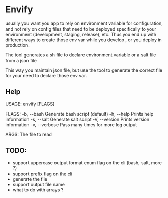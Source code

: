 # Envify

usually you want you app to rely on environment variable for configuration, and not rely on config files that need to be deployed specifically to your environment (development, staging, release), etc. Thus you end up with different ways to create those env var while you develop , or you deploy in production.

The tool generates a sh file to declare environment variable or a salt file from a json file 

This way you maintain json file, but use the tool to generate the correct file for your need to declare those env var.

## Help
USAGE:
    envify [FLAGS] <file>

FLAGS:
    -b, --bash       Generate bash script (default)
    -h, --help       Prints help information
    -s, --salt       Generate salt script
    -V, --version    Prints version information
    -v, --verbose    Pass many times for more log output

ARGS:
    <file>    The file to read
    
## TODO:
* support uppercase output format enum flag on the cli (bash, salt, more ?)
* support prefix flag on the cli
* generate the file
* support output file name
* what to do with arrays ?
